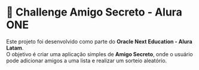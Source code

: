 # 🎁 Challenge Amigo Secreto - Alura ONE

Este projeto foi desenvolvido como parte do **Oracle Next Education - Alura Latam**.  
O objetivo é criar uma aplicação simples de **Amigo Secreto**, onde o usuário pode adicionar amigos a uma lista e realizar um sorteio aleatório.

